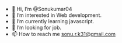 - 👋 Hi, I’m @Sonukumar04
- 👀 I’m interested in Web development.
- 🌱 I’m currently learning javascript.
- 💞️ I’m looking for job.
- 📫 How to reach me sonu.r.k31@gmail.com

<!---
Sonukumar04/Sonukumar04 is a ✨ special ✨ repository because its `README.md` (this file) appears on your GitHub profile.
You can click the Preview link to take a look at your changes.
--->
